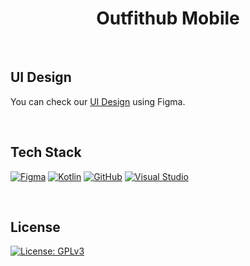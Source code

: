 <div align="center">

# Outfithub Mobile

</div>

<br>

## UI Design
You can check our <a href="https://documenter.getpostman.com/">UI Design</a> using Figma.

<br>

## Tech Stack
[![Figma](https://img.shields.io/badge/Figma-%23F24E1E.svg?style=plastic&logo=figma&logoColor=white)](https://www.figma.com/) [![Kotlin](https://img.shields.io/badge/Kotlin-%237F52FF.svg?style=plastic&logo=kotlin&logoColor=white)](https://kotlinlang.org/) [![GitHub](https://img.shields.io/badge/GitHub-%23121011.svg?style=plastic&logo=github&logoColor=white)](https://github.com/) [![Visual Studio](https://img.shields.io/badge/Visual%20Studio-5C2D91.svg?style=plastic&logo=visual-studio&logoColor=white)](https://visualstudio.microsoft.com/)

<br>

## License
[![License: GPLv3](https://img.shields.io/badge/License-GPLv3-blue.svg?style=plastic)](https://www.gnu.org/licenses/gpl-3.0)
